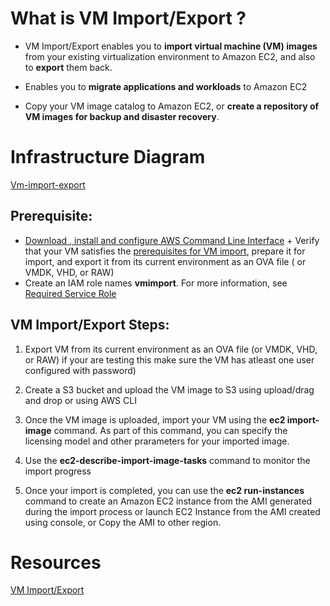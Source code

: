 # What is VM Import/Export ?

+ VM Import/Export enables you to **import virtual machine (VM) images** from your existing virtualization environment to Amazon EC2, and also to **export** them back.

+ Enables you to **migrate applications and workloads** to Amazon EC2

+ Copy your VM image catalog to Amazon EC2, or **create a repository of VM images for backup and disaster recovery**.

# Infrastructure Diagram

[Vm-import-export](./VM-import-export.png)


## Prerequisite: 

+ [Download , install and configure AWS Command Line Interface](http://docs.aws.amazon.com/cli/latest/userguide/installing.html) + Verify that your VM satisfies the [prerequisites for VM import](http://docs.aws.amazon.com/AWSEC2/latest/UserGuide/VMImportPrerequisites.html), prepare it for import, and export it from its current environment as an OVA file ( or VMDK, VHD, or RAW)
+ Create an IAM role names **vmimport**. For more information, see [Required Service Role](https://docs.aws.amazon.com/vm-import/latest/userguide/vmie_prereqs.html#vmimport-role)

## VM Import/Export Steps:

1. Export VM from its current environment as an OVA file (or VMDK, VHD, or RAW) if your are testing this make sure the VM has atleast one user configured with password)

2. Create a S3 bucket and upload the VM image to S3 using upload/drag and drop or using AWS CLI

3. Once the VM image is uploaded, import your VM using the **ec2 import-image** command. As part of this command, you can specify the licensing model and other prarameters for your imported image.

4. Use the **ec2-describe-import-image-tasks** command to monitor the import progress

5. Once your import is completed, you can use the **ec2 run-instances** command to create an Amazon EC2 instance from the AMI generated during the import process or launch EC2 Instance from the AMI created using console, or Copy the AMI to other region.

# Resources
[VM Import/Export](https://aws.amazon.com/ec2/vm-import/)

